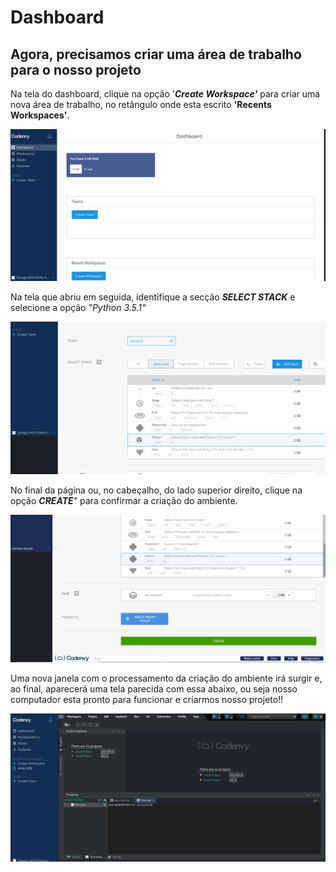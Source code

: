 # Dashboard

## Agora, precisamos criar uma área de trabalho para o nosso projeto

Na tela do dashboard, clique na opção '_**Create Workspace'**_ para criar uma nova área de trabalho, no retângulo onde esta escrito **'Recents Workspaces'**.

![Criando um Workspace](../.gitbook/assets/captura-de-tela-de-2019-09-02-16-21-54.png)

Na tela que abriu em seguida, identifique a secção _**SELECT STACK**_ e selecione a opção _"Python 3.5.1"_

![Selecionando Python](../.gitbook/assets/captura-de-tela-de-2019-09-02-16-26-33.png)

No final da página ou, no cabeçalho, do lado superior direito, clique na opção _**CREATE**"_ para confirmar a criação do ambiente. 

![](../.gitbook/assets/screenshot_116.png)

Uma nova janela com o processamento da criação do ambiente irá surgir e, ao final, aparecerá uma tela parecida com essa abaixo, ou seja nosso computador esta pronto para funcionar e criarmos nosso projeto!!

![Workspace](../.gitbook/assets/captura-de-tela-de-2019-09-02-16-32-02.png)



